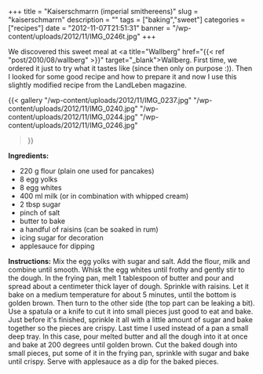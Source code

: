 +++
title = "Kaiserschmarrn (imperial smithereens)"
slug = "kaiserschmarrn"
description = ""
tags = ["baking","sweet"]
categories = ["recipes"]
date = "2012-11-07T21:51:31"
banner = "/wp-content/uploads/2012/11/IMG_0246t.jpg"
+++

We discovered this sweet meal at <a title="Wallberg" href="{{< ref "post/2010/08/wallberg" >}}" target="_blank">Wallberg</a>. First time, we ordered it just to try what it tastes like  (since then only on purpose :)). Then I looked for some good recipe and how to prepare it and now I use this slightly modified recipe from the LandLeben magazine.

{{< gallery
    "/wp-content/uploads/2012/11/IMG_0237.jpg"
    "/wp-content/uploads/2012/11/IMG_0240.jpg"
    "/wp-content/uploads/2012/11/IMG_0244.jpg"
    "/wp-content/uploads/2012/11/IMG_0246.jpg"
>}}

**Ingredients:**  

* 220 g flour (plain one used for pancakes)
* 8 egg yolks
* 8 egg whites
* 400 ml milk (or in combination with whipped cream)
* 2 tbsp sugar
* pinch of salt
* butter to bake
* a handful of raisins (can be soaked in rum)
* icing sugar for decoration
* applesauce for dipping

**Instructions:**
Mix the egg yolks with sugar and salt. Add the flour, milk and combine until smooth. Whisk the egg
whites until frothy and gently stir to the dough. In the frying pan, melt 1 tablespoon of butter
and pour and spread about a centimeter thick layer of dough. Sprinkle with raisins. Let it bake on
a medium temperature for about 5 minutes, until the bottom is golden brown. Then turn to the other
side (the top part can be leaking a bit). Use a spatula or a knife to cut it into small pieces just
good to eat and bake. Just before it's finished, sprinkle it all with a little amount of sugar and
bake together so the pieces are crispy. Last time I used instead of a pan a small deep tray. In
this case, pour melted butter and all the dough into it at once and bake at 200 degrees until
golden brown. Cut the baked dough into small pieces, put some of it in the frying pan, sprinkle
with sugar and bake until crispy. Serve with applesauce as a dip for the baked pieces.
